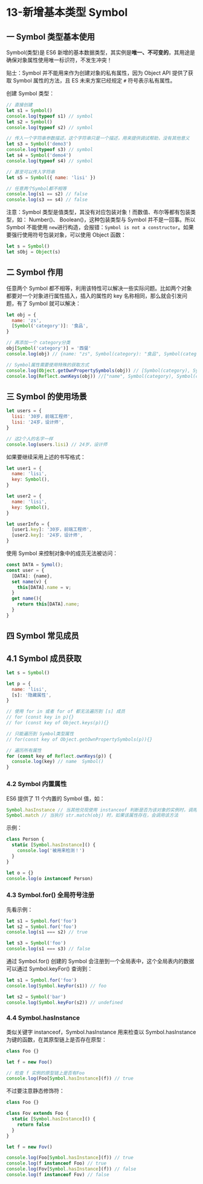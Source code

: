 # 13-新增基本类型 Symbol

## 一 Symbol 类型基本使用

Symbol(类型)是 ES6 新增的基本数据类型，其实例是**唯一、不可变的**，其用途是确保对象属性使用唯一标识符，不发生冲突！

贴士：Symbol 并不能用来作为创建对象的私有属性，因为 Object API 提供了获取 Symbol 属性的方法，且 ES 未来方案已经规定 `#` 符号表示私有属性。

创建 Symbol 类型：

```js
// 直接创建
let s1 = Symbol()
console.log(typeof s1) // symbol
let s2 = Symbol()
console.log(typeof s2) // symbol

// 传入一个字符串参数描述，这个字符串只是一个描述，用来提供调试帮助，没有其他意义
let s3 = Symbol('demo3')
console.log(typeof s3) // symbol
let s4 = Symbol('demo4')
console.log(typeof s4) // symbol

// 甚至可以传入字符串
let s5 = Symbol({ name: 'lisi' })

// 任意两个Symbol都不相等
console.log(s1 == s2) // false
console.log(s3 == s4) // false
```

注意：Symbol 类型是值类型，其没有对应包装对象！而数值、布尔等都有包装类型，如： Number()、 Boolean()，这种包装类型与 Symbol 并不是一回事。所以 Symbol 不能使用 `new`进行构造，会报错：`Symbol is not a constructor`。如果要强行使用符号包装对象，可以使用 Object 函数：

```js
let s = Symbol()
let sObj = Object(s)
```

## 二 Symbol 作用

任意两个 Symbol 都不相等，利用该特性可以解决一些实际问题。比如两个对象都要对一个对象进行属性插入，插入的属性的 key 名称相同，那么就会引发问题，有了 Symbol 就可以解决：

```js
let obj = {
  name: 'zs',
  [Symbol('category')]: '食品',
}

// 再添加一个 category分类
obj[Symbol('category')] = '西餐'
console.log(obj) // {name: "zs", Symbol(category): "食品", Symbol(category): "西餐"}

// Symbol属性需要使用特殊的获取方式
console.log(Object.getOwnPropertySymbols(obj)) // [Symbol(category), Symbol(category)]
console.log(Reflect.ownKeys(obj)) //["name", Symbol(category), Symbol(category)]
```

## 三 Symbol 的使用场景

```js
let users = {
  lisi: '30岁，前端工程师',
  lisi: '24岁，设计师',
}

// 这2个人的名字一样
console.log(users.lisi) // 24岁，设计师
```

如果要继续采用上述的书写格式：

```js
let user1 = {
  name: 'lisi',
  key: Symbol(),
}

let user2 = {
  name: 'lisi',
  key: Symbol(),
}

let userInfo = {
  [user1.key]: '30岁，前端工程师',
  [user2.key]: '24岁，设计师',
}
```

使用 Symbol 来控制对象中的成员无法被访问：

```js
const DATA = Symol();
const user = {
  [DATA]: {name},
  set name(v) {
    this[DATA].name = v;
  }
  get name(){
    return this[DATA].name;
  }
}
```

## 四 Symbol 常见成员

## 4.1 Symbol 成员获取

```js
let s = Symbol()

let p = {
  name: 'lisi',
  [s]: '隐藏属性',
}

// 使用 for in 或者 for of 都无法遍历到 [s] 成员
// for (const key in p){}
// for (const key of Object.keys(p)){}

// 只能遍历到 Symbol类型属性
// for(const key of Object.getOwnPropertySymbols(p)){}

// 遍历所有属性
for (const key of Reflect.ownKeys(p)) {
  console.log(key) // name  Symbol()
}
```

### 4.2 Symbol 内置属性

ES6 提供了 11 个内置的 Symbol 值，如：

```js
Symbol.hasInstance // 当其他兑现使用 instanceof 判断是否为该对象的实例时，调用该方法
Symbol.match // 当执行 str.match(obj) 时，如果该属性存在，会调用该方法
```

示例：

```js
class Person {
  static [Symbol.hasInstance]() {
    console.log('被用来检测！')
  }
}

let o = {}
console.log(o instanceof Person)
```

### 4.3 Symbol.for() 全局符号注册

先看示例：

```js
let s1 = Symbol.for('foo')
let s2 = Symbol.for('foo')
console.log(s1 === s2) // true

let s3 = Symbol('foo')
console.log(s1 === s3) // false
```

通过 Symbol.for() 创建的 Symbol 会注册到一个全局表中，这个全局表内的数据可以通过 Symbol.keyFor() 查询到：

```js
let s1 = Symbol.for('foo')
console.log(Symbol.keyFor(s1)) // foo

let s2 = Symbol('bar')
console.log(Symbol.keyFor(s2)) // undefined
```

### 4.4 Symbol.hasInstance

类似关键字 instanceof，Symbol.hasInstance 用来检查以 Symbol.hasInstance 为键的函数，在其原型链上是否存在原型：

```js
class Foo {}

let f = new Foo()

// 检查 f 实例的原型链上是否有Foo
console.log(Foo[Symbol.hasInstance](f)) // true
```

不过要注意静态修饰符：

```js
class Foo {}

class Fov extends Foo {
  static [Symbol.hasInstance]() {
    return false
  }
}

let f = new Fov()

console.log(Foo[Symbol.hasInstance](f)) // true
console.log(f instanceof Foo) // true
console.log(Fov[Symbol.hasInstance](f)) // false
console.log(f instanceof Fov) // false
```
